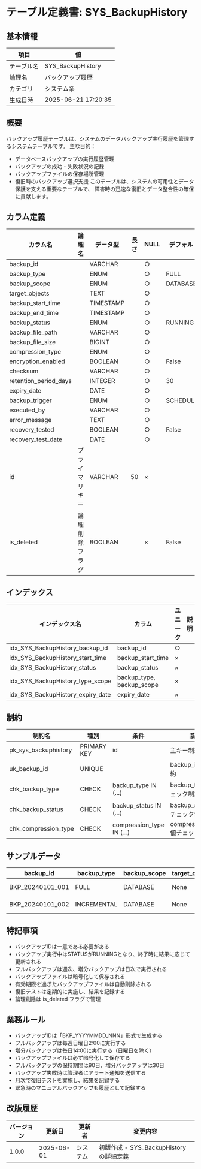 # テーブル定義書: SYS_BackupHistory

## 基本情報

| 項目 | 値 |
|------|-----|
| テーブル名 | SYS_BackupHistory |
| 論理名 | バックアップ履歴 |
| カテゴリ | システム系 |
| 生成日時 | 2025-06-21 17:20:35 |

## 概要

バックアップ履歴テーブルは、システムのデータバックアップ実行履歴を管理するシステムテーブルです。
主な目的：
- データベースバックアップの実行履歴管理
- バックアップの成功・失敗状況の記録
- バックアップファイルの保存場所管理
- 復旧時のバックアップ選択支援
このテーブルは、システムの可用性とデータ保護を支える重要なテーブルで、
障害時の迅速な復旧とデータ整合性の確保に貢献します。


## カラム定義

| カラム名 | 論理名 | データ型 | 長さ | NULL | デフォルト | 説明 |
|----------|--------|----------|------|------|------------|------|
| backup_id |  | VARCHAR |  | ○ |  |  |
| backup_type |  | ENUM |  | ○ | FULL |  |
| backup_scope |  | ENUM |  | ○ | DATABASE |  |
| target_objects |  | TEXT |  | ○ |  |  |
| backup_start_time |  | TIMESTAMP |  | ○ |  |  |
| backup_end_time |  | TIMESTAMP |  | ○ |  |  |
| backup_status |  | ENUM |  | ○ | RUNNING |  |
| backup_file_path |  | VARCHAR |  | ○ |  |  |
| backup_file_size |  | BIGINT |  | ○ |  |  |
| compression_type |  | ENUM |  | ○ |  |  |
| encryption_enabled |  | BOOLEAN |  | ○ | False |  |
| checksum |  | VARCHAR |  | ○ |  |  |
| retention_period_days |  | INTEGER |  | ○ | 30 |  |
| expiry_date |  | DATE |  | ○ |  |  |
| backup_trigger |  | ENUM |  | ○ | SCHEDULED |  |
| executed_by |  | VARCHAR |  | ○ |  |  |
| error_message |  | TEXT |  | ○ |  |  |
| recovery_tested |  | BOOLEAN |  | ○ | False |  |
| recovery_test_date |  | DATE |  | ○ |  |  |
| id | プライマリキー | VARCHAR | 50 | × |  | プライマリキー（UUID） |
| is_deleted | 論理削除フラグ | BOOLEAN |  | × | False | 論理削除フラグ |

## インデックス

| インデックス名 | カラム | ユニーク | 説明 |
|----------------|--------|----------|------|
| idx_SYS_BackupHistory_backup_id | backup_id | ○ |  |
| idx_SYS_BackupHistory_start_time | backup_start_time | × |  |
| idx_SYS_BackupHistory_status | backup_status | × |  |
| idx_SYS_BackupHistory_type_scope | backup_type, backup_scope | × |  |
| idx_SYS_BackupHistory_expiry_date | expiry_date | × |  |

## 制約

| 制約名 | 種別 | 条件 | 説明 |
|--------|------|------|------|
| pk_sys_backuphistory | PRIMARY KEY | id | 主キー制約 |
| uk_backup_id | UNIQUE |  | backup_id一意制約 |
| chk_backup_type | CHECK | backup_type IN (...) | backup_type値チェック制約 |
| chk_backup_status | CHECK | backup_status IN (...) | backup_status値チェック制約 |
| chk_compression_type | CHECK | compression_type IN (...) | compression_type値チェック制約 |

## サンプルデータ

| backup_id | backup_type | backup_scope | target_objects | backup_start_time | backup_end_time | backup_status | backup_file_path | backup_file_size | compression_type | encryption_enabled | checksum | retention_period_days | expiry_date | backup_trigger | executed_by | error_message | recovery_tested | recovery_test_date |
|------|------|------|------|------|------|------|------|------|------|------|------|------|------|------|------|------|------|------|
| BKP_20240101_001 | FULL | DATABASE | None | 2024-01-01 02:00:00 | 2024-01-01 02:45:00 | SUCCESS | /backup/full/skill_report_20240101_020000.sql.gz | 1073741824 | GZIP | True | a1b2c3d4e5f6789012345678901234567890abcd | 90 | 2024-04-01 | SCHEDULED | system_backup_job | None | True | 2024-01-15 |
| BKP_20240101_002 | INCREMENTAL | DATABASE | None | 2024-01-01 14:00:00 | 2024-01-01 14:05:00 | SUCCESS | /backup/incremental/skill_report_20240101_140000.sql.gz | 52428800 | GZIP | True | b2c3d4e5f6789012345678901234567890abcde1 | 30 | 2024-01-31 | SCHEDULED | system_backup_job | None | False | None |

## 特記事項

- バックアップIDは一意である必要がある
- バックアップ実行中はSTATUSがRUNNINGとなり、終了時に結果に応じて更新される
- フルバックアップは週次、増分バックアップは日次で実行される
- バックアップファイルは暗号化して保存される
- 有効期限を過ぎたバックアップファイルは自動削除される
- 復旧テストは定期的に実施し、結果を記録する
- 論理削除は is_deleted フラグで管理

## 業務ルール

- バックアップIDは「BKP_YYYYMMDD_NNN」形式で生成する
- フルバックアップは毎週日曜日2:00に実行する
- 増分バックアップは毎日14:00に実行する（日曜日を除く）
- バックアップファイルは必ず暗号化して保存する
- フルバックアップの保持期間は90日、増分バックアップは30日
- バックアップ失敗時は管理者にアラート通知を送信する
- 月次で復旧テストを実施し、結果を記録する
- 緊急時のマニュアルバックアップも履歴として記録する

## 改版履歴

| バージョン | 更新日 | 更新者 | 変更内容 |
|------------|--------|--------|----------|
| 1.0.0 | 2025-06-01 | システム | 初版作成 - SYS_BackupHistoryの詳細定義 |